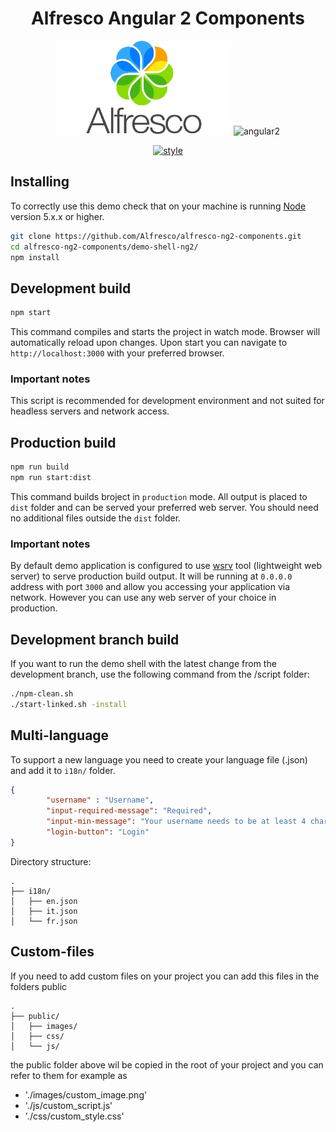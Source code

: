 
<h1 align="center">Alfresco Angular 2 Components</h1>
<p align="center">
  <img title="alfresco" alt='alfresco' src='../assets/alfresco.png'  width="280px" height="150px" ></img>
  <img title="angular2" alt='angular2' src='../assets/angular2.png'  width="150px" height="150px" ></img>
</p>
<p align="center">
    <a href='https://github.com/mgechev/angular2-style-guide'>
      <img src='https://mgechev.github.io/angular2-style-guide/images/badge.svg' alt='style' />
    </a>
</p>

## Installing

To correctly use this demo check that on your machine is running [Node](https://nodejs.org/en/) version 5.x.x or higher.

```sh
git clone https://github.com/Alfresco/alfresco-ng2-components.git
cd alfresco-ng2-components/demo-shell-ng2/
npm install
```

## Development build

```sh
npm start
```

This command compiles and starts the project in watch mode.
Browser will automatically reload upon changes.
Upon start you can navigate to `http://localhost:3000` with your preferred browser.

### Important notes

This script is recommended for development environment and not suited for headless servers and network access.

## Production build

```sh
npm run build
npm run start:dist
```

This command builds broject in `production` mode.
All output is placed to `dist` folder and can be served your preferred web server.
You should need no additional files outside the `dist` folder.

### Important notes

By default demo application is configured to use [wsrv](https://www.npmjs.com/package/wsrv) tool (lightweight web server)
to serve production build output. It will be running at `0.0.0.0` address with port `3000` and allow you accessing your application
via network. However you can use any web server of your choice in production.

## Development branch build

If you want to run the demo shell with the latest change from the development branch, use the following command from the /script folder:

```sh
./npm-clean.sh
./start-linked.sh -install
```

## Multi-language
To support a new language you need to create your language file (.json) and add it to `i18n/` folder.

```json
{
        "username" : "Username",
        "input-required-message": "Required",
        "input-min-message": "Your username needs to be at least 4 characters.",
        "login-button": "Login"
}
```

Directory structure:
```
.
├── i18n/
│   ├── en.json
│   ├── it.json
│   └── fr.json
```

## Custom-files

If you need to add custom files on your project you can add this files in the folders public

```
.
├── public/
│   ├── images/
│   ├── css/
│   └── js/
```

the public folder above wil be copied in the root of your project and you can refer to them for example as

 * './images/custom_image.png'
 * './js/custom_script.js'
 * './css/custom_style.css'
